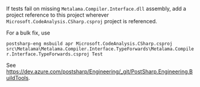 If tests fail on missing `Metalama.Compiler.Interface.dll` assembly, add a project reference to this project wherever `Microsoft.CodeAnalysis.CSharp.csproj` project is referenced.

For a bulk fix, use

`postsharp-eng msbuild apr Microsoft.CodeAnalysis.CSharp.csproj src\Metalama\Metalama.Compiler.Interface.TypeForwards\Metalama.Compiler.Interface.TypeForwards.csproj Test`

See https://dev.azure.com/postsharp/Engineering/_git/PostSharp.Engineering.BuildTools.